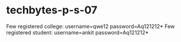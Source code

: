 ﻿# techbytes-p-s-07
Few registered college: username=qwe12 password=Aq121212*
Few registered student: username=ankit password=Aq121212*
